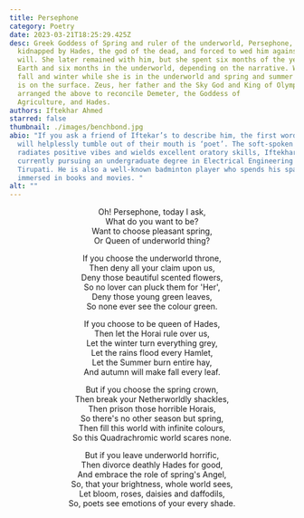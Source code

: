 ```yaml
---
title: Persephone
category: Poetry
date: 2023-03-21T18:25:29.425Z
desc: Greek Goddess of Spring and ruler of the underworld, Persephone, was
  kidnapped by Hades, the god of the dead, and forced to wed him against her
  will. She later remained with him, but she spent six months of the year on
  Earth and six months in the underworld, depending on the narrative. We share
  fall and winter while she is in the underworld and spring and summer when she
  is on the surface. Zeus, her father and the Sky God and King of Olympus,
  arranged the above to reconcile Demeter, the Goddess of
  Agriculture, and Hades.
authors: Iftekhar Ahmed
starred: false
thumbnail: ./images/benchbond.jpg
abio: "If you ask a friend of Iftekar’s to describe him, the first word that
  will helplessly tumble out of their mouth is ‘poet’. The soft-spoken poet, who
  radiates positive vibes and wields excellent oratory skills, Iftekhar, is
  currently pursuing an undergraduate degree in Electrical Engineering at IIT
  Tirupati. He is also a well-known badminton player who spends his spare time
  immersed in books and movies. "
alt: ""
---
```

<p style="text-align: center;align:center;">Oh! Persephone, today I ask, <br>
What do you want to be? <br>
Want to choose pleasant spring, <br>
Or Queen of underworld thing? </p>

<p style="text-align: center;align:center;">If you choose the underworld throne,<br>
Then deny all your claim upon us,<br>
Deny those beautiful scented flowers,<br>
So no lover can pluck them for 'Her',<br>
Deny those young green leaves,<br>
So none ever see the colour green. </p>

<p style="text-align: center;align:center;">
If you choose to be queen of Hades,<br>
Then let the Horai rule over us, <br>
Let the winter turn everything grey,<br>
Let the rains flood every Hamlet,<br>
Let the Summer burn entire hay,<br>
And autumn will make fall every leaf. </p>

<p style="text-align: center;align:center;">
But if you choose the spring crown, <br>
Then break your Netherworldly shackles, <br>
Then prison those horrible Horais, <br>
So there's no other season but spring,<br>
Then fill this world with infinite colours,<br>
So this Quadrachromic world scares none. </p>

<p style="text-align: center;align:center;">
But if you leave underworld horrific,<br>
Then divorce deathly Hades for good,<br>
And embrace the role of spring's Angel,<br>
So, that your brightness, whole world sees, <br>
Let bloom, roses, daisies and daffodils, <br>
So, poets see emotions of your every shade. </p>